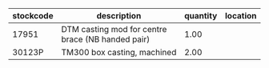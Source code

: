 |stockcode|description|quantity|location|
|---------|-----------|--------|--------|
|17951|DTM casting mod for centre brace (NB handed pair)|1.00||
|30123P|TM300 box casting, machined|2.00||
